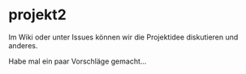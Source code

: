 # projekt2

Im Wiki oder unter Issues können wir die Projektidee diskutieren und anderes.

Habe mal ein paar Vorschläge gemacht...
